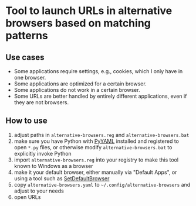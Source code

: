 # Tool to launch URLs in alternative browsers based on matching patterns

## Use cases

* Some applications require settings, e.g., cookies, which I only have in one browser.
* Some applications are optimized for a certain browser.
* Some applications do not work in a certain browser.
* Some URLs are better handled by entirely different applications, even if they are not browsers.

## How to use

1. adjust paths in `alternative-browsers.reg` and `alternative-browsers.bat`
1. make sure you have Python with [PyYAML](https://pyyaml.org/) installed and registered to open `*.py` files, or otherwise modify `alternative-browsers.bat` to explicitly invoke Python
1. import `alternative-browsers.reg` into your registry to make this tool known to Windows as a browser
1. make it your default browser, either manually via "Default Apps", or using a tool such as [SetDefaultBrowser](https://kolbi.cz/blog/2017/11/10/setdefaultbrowser-set-the-default-browser-per-user-on-windows-10-and-server-2016-build-1607/)
1. copy `alternative-browsers.yaml` to `~/.config/alternative-browsers` and adjust to your needs
1. open URLs
